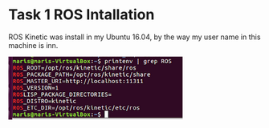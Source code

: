 # Task 1 ROS Intallation

ROS Kinetic was install in my Ubuntu 16.04, by the way my user name in this machine is inn.

![](Captura.PNG)